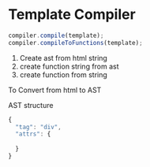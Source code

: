 # Template Compiler

```js
compiler.compile(template);
compiler.compileToFunctions(template);
```
1. Create ast from html string
2. create function string from ast
3. create function from string 

To Convert from html to AST

AST structure
```js
{
  "tag": "div",
  "attrs": {
    
  }
}
```


